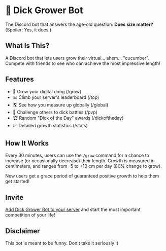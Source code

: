 # 🍆 Dick Grower Bot

The Discord bot that answers the age-old question: **Does size matter?** (Spoiler: Yes, it does.)

## What Is This?

A Discord bot that lets users grow their virtual... ahem... "cucumber". Compete with friends to see who can achieve the most impressive length!

## Features

- 📏 Grow your digital dong (/grow)
- 📊 Climb your server's leaderboard (/top)
- 🌎 See how you measure up globally (/global)
- 🥊 Challenge others to dick battles (/pvp)
- 🏆 Random "Dick of the Day" awards (/dickoftheday)
- 📈 Detailed growth statistics (/stats)

## How It Works

Every 30 minutes, users can use the `/grow` command for a chance to increase (or occasionally decrease) their length. Growth is measured in centimeters, and ranges from -5 to +10 cm per day (80% change to grow).

New users get a grace period of guaranteed positive growth to help them get started!

## Invite

[Add Dick Grower Bot to your server](https://discord.com/oauth2/authorize?client_id=1346958211810590761) and start the most important competition of your life!

## Disclaimer

This bot is meant to be funny. Don't take it seriously :)